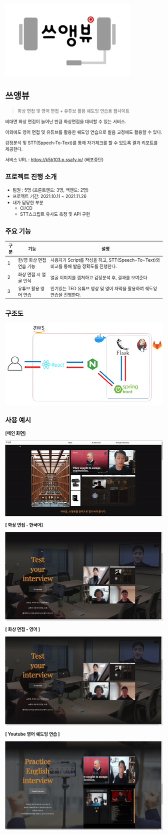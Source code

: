 ![KakaoTalk_20211112_161528299](README.assets/KakaoTalk_20211112_161528299.png)

# 쓰앵뷰

> 화상 면접 및 영어 면접  + 유튜브 활용 쉐도잉 연습용 웹사이트

비대면 화상 면접이 늘어난 만큼 화상면접을 대비할 수 있는 서비스.

이외에도 영어 면접 및 유튜브를 활용한 쉐도잉 연습으로 발음 교정에도 활용할 수 있다. 

감정분석 및 STT(Sppech-To-Text)를 통해 자가체크를 할 수 있도록 결과 리포트를 제공한다. 



서비스 URL : https://k5b103.p.ssafy.io/ (배포중단)



## 프로젝트 진행 소개

- 팀원 : 5명 (프론트엔드: 3명, 백엔드: 2명)
- 프로젝트 기간: 2021.10.11 ~ 2021.11.26
- 내가 담당한 부분
  - CI/CD
  - STT스크립트 유사도 측정 및 API 구현 



## 주요 기능

| 구분 | 기능                      | 설명                                                         |
| ---- | ------------------------- | ------------------------------------------------------------ |
| 1    | 한/영 화상 면접 연습 기능 | 사용자가 Script를 작성을 하고, STT(Speech-To-Text)와 비교를 통해 발음 정확도를 진행한다. |
| 2    | 화상 면접 시 얼굴 인식    | 얼굴 이미지를 캡쳐하고 감정분석 후, 결과를 보여준다          |
| 3    | 유튜브 활용 영어 연습     | 인기있는 TED 유튜브 영상 및 영어 자막을 활용하여 쉐도잉 연습을 진행한다. |



## 구조도

<img src="README.assets/image-20211208170140378.png" alt="image-20211208170140378"  />



## 사용 예시

**[메인 화면]**

![ezgif.com-gif-maker](README.assets/ezgif.com-gif-maker.gif)



**[ 화상 면접 - 한국어]**

![ezgif.com-gif-maker-1637256112037](README.assets/ezgif.com-gif-maker-1637256112037.gif)



**[ 화상 면접 - 영어 ]**

![ezgif.com-gif-maker_1](README.assets/ezgif.com-gif-maker_1.gif)



**[ Youtube 영어 쉐도잉 연습 ]**

![ezgif.com-gif-maker_2](README.assets/ezgif.com-gif-maker_2.gif)


